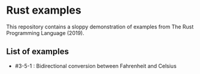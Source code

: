 # Rust examples

This repository contains a sloppy demonstration of examples from The Rust Programming Language (2019).

## List of examples

- #3-5-1 : Bidirectional conversion between Fahrenheit and Celsius
